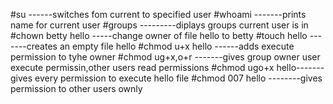 #su   ------switches fom current to specified user
#whoami -------prints name for current user
#groups ---------diplays groups current user is in
#chown betty hello  -----change owner of file hello to betty
#touch hello -------creates an empty file hello
#chmod u+x hello ------adds execute permission to tyhe owner
#chmod ug+x,o+r -------gives group owner user execute permissin,other users read permissions
#chmod ugo+x hello-------gives every permission to execute hello file
#chmod 007 hello --------gives permission to other users ownly


